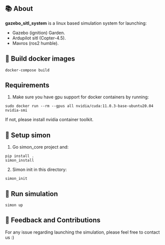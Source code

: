 ## 📚 About

**gazebo_sitl_system** is a linux based simulation system for launching:

- Gazebo (ignition) Garden.
- Ardupilot sitl (Copter-4.5).
- Mavros (ros2 humble).

## 📝 Build docker images

```shell
docker-compose build
```

## Requirements
1) Make sure you have gpu support for docker containers by running:
```shell
sudo docker run --rm --gpus all nvidia/cuda:11.0.3-base-ubuntu20.04 nvidia-smi
```
If not, please install nvidia container toolkit.


## 📝 Setup simon
1) Go simon_core project and:

```shell
pip install .
simon_install
```

2) Simon init in this directory:
```shell
simon_init
```

## 🚀 Run simulation
```shell
simon up
```

## 🤝 Feedback and Contributions

For any issue regarding launching the simulation, please feel free to contact us :)
